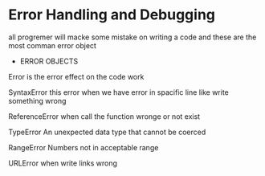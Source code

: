 # Error Handling and Debugging 

all progremer will macke some mistake on writing a code and these are the most comman error object  

* ERROR OBJECTS 



Error is the error effect on the code work

SyntaxError this error when we have error in spacific line like write something wrong

ReferenceError when call the function wronge or not exist

TypeError An unexpected data type that cannot be coerced

RangeError Numbers not in acceptable range

URLError when write links wrong